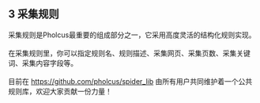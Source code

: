 ## 3 采集规则

采集规则是Pholcus最重要的组成部分之一，它采用高度灵活的结构化规则实现。
<br/><br/>
在采集规则里，你可以指定规则名、规则描述、采集网页、采集页数、采集关键词、采集内容字段等。
<br/><br/>
目前在 <https://github.com/pholcus/spider_lib> 由所有用户共同维护着一个公共规则库，欢迎大家贡献一份力量！
